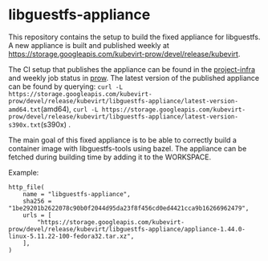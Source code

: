 # libguestfs-appliance
This repository contains the setup to build the fixed appliance for libguestfs. A new appliance is built and published weekly at https://storage.googleapis.com/kubevirt-prow/devel/release/kubevirt.

The CI setup that publishes the appliance can be found in the [project-infra](https://github.com/kubevirt/project-infra/tree/master/github/ci/prow-deploy/files/jobs/kubevirt/libguestfs-appliance) and weekly job status in [prow](https://prow.ci.kubevirt.io/?type=periodic&job=periodic-libguestfs-appliance-push-weekly-build-main). The latest version of the published appliance can be found by querying: 
`curl -L https://storage.googleapis.com/kubevirt-prow/devel/release/kubevirt/libguestfs-appliance/latest-version-amd64.txt`(amd64), 
`curl -L https://storage.googleapis.com/kubevirt-prow/devel/release/kubevirt/libguestfs-appliance/latest-version-s390x.txt`(s390x)
.

The main goal of this fixed appliance is to be able to correctly build a container image with libguestfs-tools using bazel. The appliance can be fetched during building time by adding it to the WORKSPACE.

Example:
```
http_file(
    name = "libguestfs-appliance",
    sha256 = "1be29201b2622078c90b0f2044d95da23f8f456cd0ed4421cca9b16266962479",
    urls = [
        "https://storage.googleapis.com/kubevirt-prow/devel/release/kubevirt/libguestfs-appliance/appliance-1.44.0-linux-5.11.22-100-fedora32.tar.xz",
    ],
)
```
